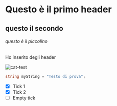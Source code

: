 # Questo è il primo header
## questo il secondo
###### questo è il piccolino

Ho inserito degli header

![cat-test](https://camo.githubusercontent.com/fd4b481746fdc3fa572431efa66a5e9e2eb8e6d80b06565ba1ed1a50d54925e7/68747470733a2f2f6f63746f6465782e6769746875622e636f6d2f696d616765732f79616b746f6361742e706e67)

``` c#
string myString = "Testo di prova";
```
- [x] Tick 1
- [x] Tick 2
- [ ] Empty tick
